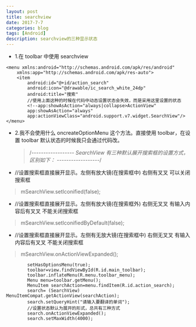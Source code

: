 ```yaml
---
layout: post
title: searchview
date: 2017-7-7
categories: blog
tags: [Android]
description: searchview的三种显示状态
---
```


-   1.在 toolbar 中使用 searchview

```
<menu xmlns:android="http://schemas.android.com/apk/res/android"
    xmlns:app="http://schemas.android.com/apk/res-auto">
    <item
        android:id="@+id/action_search"
        android:icon="@drawable/ic_search_white_24dp"
        android:title="搜索"
        //使用上面这种的时候在代码中动态设置状态会失效，而是采用这里设置的状态
        <!--app:showAsAction="always|collapse>ActionView"
        app:showAsAction="always"
        app:actionViewClass="android.support.v7.widget.SearchView"/>
</menu>
```

-   2.我不会使用什么 oncreateOptionMenu 这个方法。直接使用 toolbar，在设置 toolbar 默认状态的时候我只会通过代码改。

    > /_------------------ SearchView 有三种默认展开搜索框的设置方式，区别如下： ------------------_/

-   //设置搜索框直接展开显示。左侧有放大镜(在搜索框中) 右侧有叉叉 可以关闭搜索框

> mSearchView.setIconified(false);

-   //设置搜索框直接展开显示。左侧有放大镜(在搜索框外) 右侧无叉叉 有输入内容后有叉叉 不能关闭搜索框

> mSearchView.setIconifiedByDefault(false);

-   //设置搜索框直接展开显示。左侧有无放大镜(在搜索框中) 右侧无叉叉 有输入内容后有叉叉 不能关闭搜索框

> mSearchView.onActionViewExpanded();

```
        setHasOptionsMenu(true);
        toolbar=view.findViewById(R.id.main_toolbar);
        toolbar.inflateMenu(R.menu.toolbar_menu);
        Menu menu=toolbar.getMenu();
        MenuItem searchAction=menu.findItem(R.id.action_search);
        search= (SearchView) MenuItemCompat.getActionView(searchAction);
        search.setQueryHint("请输入要翻译的单词");
        //设置状态默认为展开的形式，总共有三种方式
        search.onActionViewExpanded();
        search.setMaxWidth(4000);
```
